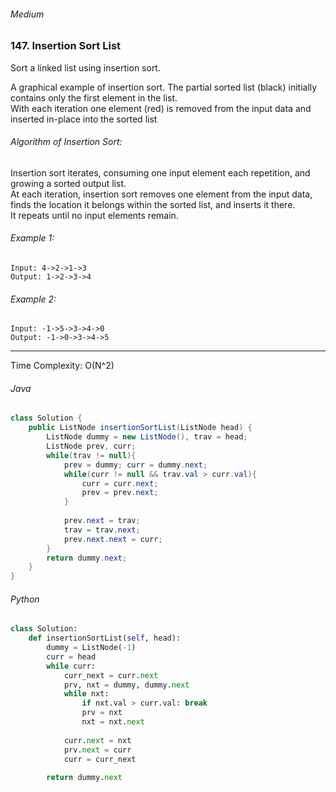 ###### Medium

### 147. Insertion Sort List

Sort a linked list using insertion sort.  

A graphical example of insertion sort. The partial sorted list (black) initially contains only the first element in the list.  
With each iteration one element (red) is removed from the input data and inserted in-place into the sorted list  
 

###### Algorithm of Insertion Sort:

Insertion sort iterates, consuming one input element each repetition, and growing a sorted output list.  
At each iteration, insertion sort removes one element from the input data, finds the location it belongs within the sorted list, and inserts it there.  
It repeats until no input elements remain.  

###### Example 1:
```
Input: 4->2->1->3
Output: 1->2->3->4
```

###### Example 2:
```
Input: -1->5->3->4->0
Output: -1->0->3->4->5
```

***

Time Complexity: O(N^2)

###### Java
```java
class Solution {
    public ListNode insertionSortList(ListNode head) {
        ListNode dummy = new ListNode(), trav = head;
        ListNode prev, curr;
        while(trav != null){
            prev = dummy; curr = dummy.next;
            while(curr != null && trav.val > curr.val){
                curr = curr.next;
                prev = prev.next;
            }
            
            prev.next = trav;
            trav = trav.next;
            prev.next.next = curr;
        }
        return dummy.next;
    }
}
```

###### Python
```python
class Solution:
    def insertionSortList(self, head):
        dummy = ListNode(-1)
        curr = head
        while curr:
            curr_next = curr.next
            prv, nxt = dummy, dummy.next
            while nxt:
                if nxt.val > curr.val: break
                prv = nxt
                nxt = nxt.next
                
            curr.next = nxt
            prv.next = curr
            curr = curr_next
        
        return dummy.next
```

